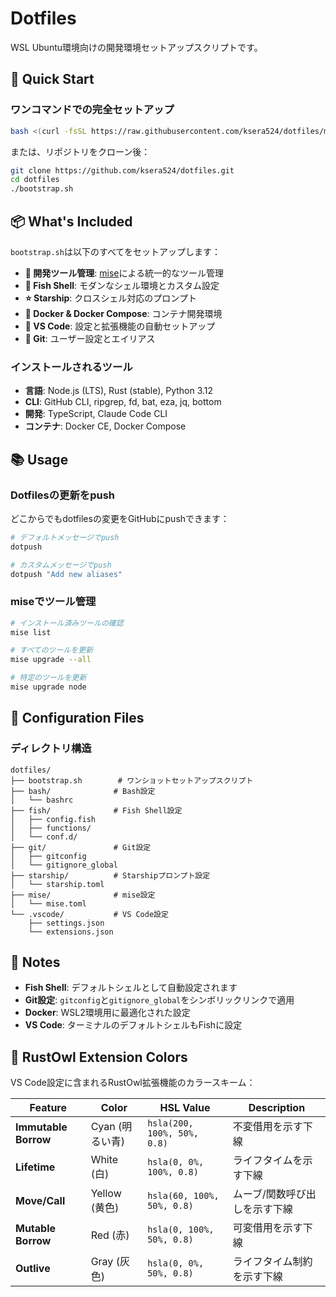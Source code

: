 # Dotfiles

WSL Ubuntu環境向けの開発環境セットアップスクリプトです。

## 🚀 Quick Start

### ワンコマンドでの完全セットアップ

```bash
bash <(curl -fsSL https://raw.githubusercontent.com/ksera524/dotfiles/main/bootstrap.sh)
```

または、リポジトリをクローン後：

```bash
git clone https://github.com/ksera524/dotfiles.git
cd dotfiles
./bootstrap.sh
```

## 📦 What's Included

`bootstrap.sh`は以下のすべてをセットアップします：

- **🔧 開発ツール管理**: [mise](https://mise.jdx.dev/)による統一的なツール管理
- **🐠 Fish Shell**: モダンなシェル環境とカスタム設定
- **⭐ Starship**: クロスシェル対応のプロンプト
- **🐳 Docker & Docker Compose**: コンテナ開発環境
- **📝 VS Code**: 設定と拡張機能の自動セットアップ
- **🔄 Git**: ユーザー設定とエイリアス

### インストールされるツール

- **言語**: Node.js (LTS), Rust (stable), Python 3.12
- **CLI**: GitHub CLI, ripgrep, fd, bat, eza, jq, bottom
- **開発**: TypeScript, Claude Code CLI
- **コンテナ**: Docker CE, Docker Compose

## 📚 Usage

### Dotfilesの更新をpush

どこからでもdotfilesの変更をGitHubにpushできます：

```bash
# デフォルトメッセージでpush
dotpush

# カスタムメッセージでpush
dotpush "Add new aliases"
```

### miseでツール管理

```bash
# インストール済みツールの確認
mise list

# すべてのツールを更新
mise upgrade --all

# 特定のツールを更新
mise upgrade node
```

## 🔧 Configuration Files

### ディレクトリ構造

```
dotfiles/
├── bootstrap.sh        # ワンショットセットアップスクリプト
├── bash/              # Bash設定
│   └── bashrc
├── fish/              # Fish Shell設定
│   ├── config.fish
│   ├── functions/
│   └── conf.d/
├── git/               # Git設定
│   ├── gitconfig
│   └── gitignore_global
├── starship/          # Starshipプロンプト設定
│   └── starship.toml
├── mise/              # mise設定
│   └── mise.toml
└── .vscode/           # VS Code設定
    ├── settings.json
    └── extensions.json
```

## 📝 Notes

- **Fish Shell**: デフォルトシェルとして自動設定されます
- **Git設定**: `gitconfig`と`gitignore_global`をシンボリックリンクで適用
- **Docker**: WSL2環境用に最適化された設定
- **VS Code**: ターミナルのデフォルトシェルもFishに設定

## 🦀 RustOwl Extension Colors

VS Code設定に含まれるRustOwl拡張機能のカラースキーム：

| Feature | Color | HSL Value | Description |
|---------|-------|-----------|-------------|
| **Immutable Borrow** | Cyan (明るい青) | `hsla(200, 100%, 50%, 0.8)` | 不変借用を示す下線 |
| **Lifetime** | White (白) | `hsla(0, 0%, 100%, 0.8)` | ライフタイムを示す下線 |
| **Move/Call** | Yellow (黄色) | `hsla(60, 100%, 50%, 0.8)` | ムーブ/関数呼び出しを示す下線 |
| **Mutable Borrow** | Red (赤) | `hsla(0, 100%, 50%, 0.8)` | 可変借用を示す下線 |
| **Outlive** | Gray (灰色) | `hsla(0, 0%, 50%, 0.8)` | ライフタイム制約を示す下線 |
